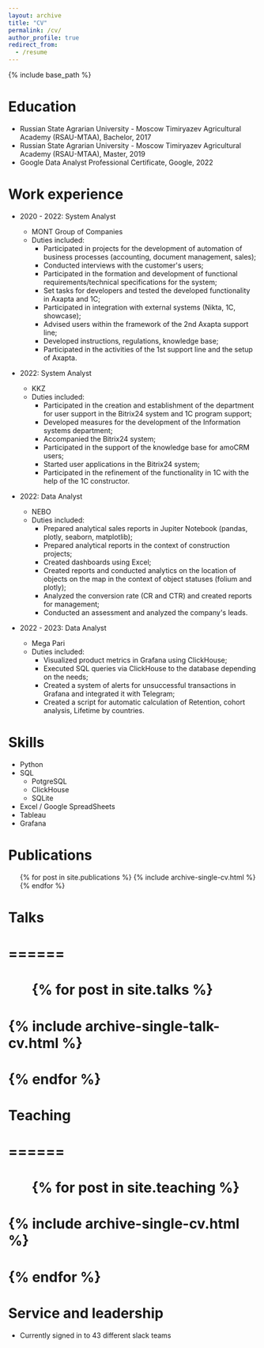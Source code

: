 ```yaml
---
layout: archive
title: "CV"
permalink: /cv/
author_profile: true
redirect_from:
  - /resume
---
```


{% include base_path %}

Education
======
* Russian State Agrarian University - Moscow Timiryazev Agricultural Academy (RSAU-MTAA), Bachelor, 2017
* Russian State Agrarian University - Moscow Timiryazev Agricultural Academy (RSAU-MTAA), Master, 2019
* Google Data Analyst Professional Certificate, Google, 2022

Work experience
======
* 2020 - 2022: System Analyst
  * MONT Group of Companies
  * Duties included: 
    * Participated in projects for the development of automation of business processes (accounting, document management, sales);
    * Conducted interviews with the customer's users;
    * Participated in the formation and development of functional requirements/technical specifications for the system;
    * Set tasks for developers and tested the developed functionality in Axapta and 1C;
    * Participated in integration with external systems (Nikta, 1C, showcase);
    * Advised users within the framework of the 2nd Axapta support line;
    * Developed instructions, regulations, knowledge base;
    * Participated in the activities of the 1st support line and the setup of Axapta.

* 2022: System Analyst
  * KKZ
  * Duties included: 
    * Participated in the creation and establishment of the department for user support in the Bitrix24 system and 1C program support;
    * Developed measures for the development of the Information systems department;
    * Accompanied the Bitrix24 system;
    * Participated in the support of the knowledge base for amoCRM users;
    * Started user applications in the Bitrix24 system;
    * Participated in the refinement of the functionality in 1C with the help of the 1C constructor.
    
* 2022: Data Analyst
  * NEBO 
  * Duties included: 
    * Prepared analytical sales reports in Jupiter Notebook (pandas, plotly, seaborn, matplotlib);
    * Prepared analytical reports in the context of construction projects;
    * Created dashboards using Excel;
    * Created reports and conducted analytics on the location of objects on the map in the context of object statuses (folium and plotly);
    * Analyzed the conversion rate (CR and CTR) and created reports for management;
    * Conducted an assessment and analyzed the company's leads.
    
* 2022 - 2023: Data Analyst
  * Mega Pari
  * Duties included: 
    * Visualized product metrics in Grafana using ClickHouse;
    * Executed SQL queries via ClickHouse to the database depending on the needs;
    * Created a system of alerts for unsuccessful transactions in Grafana and integrated it with Telegram;
    * Created a script for automatic calculation of Retention, cohort analysis, Lifetime by countries.
  
Skills
======
* Python
* SQL
  * PotgreSQL
  * ClickHouse
  * SQLite
* Excel / Google SpreadSheets
* Tableau
* Grafana

Publications
======
  <ul>{% for post in site.publications %}
    {% include archive-single-cv.html %}
  {% endfor %}</ul>
  
# Talks
# ======
#  <ul>{% for post in site.talks %}
#    {% include archive-single-talk-cv.html %}
#  {% endfor %}</ul>
  
# Teaching
# ======
#  <ul>{% for post in site.teaching %}
#    {% include archive-single-cv.html %}
#  {% endfor %}</ul>
  
Service and leadership
======
* Currently signed in to 43 different slack teams
